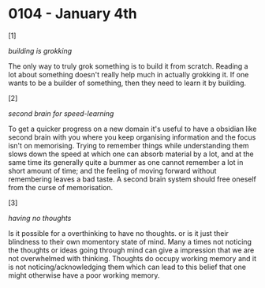 # 0104 - January 4th

[1]

*building is grokking*

The only way to truly grok something is to build it from scratch. Reading a lot about something doesn't really help much in actually grokking it. If one wants to be a builder of something, then they need to learn it by building.

[2]

*second brain for speed-learning*

To get a quicker progress on a new domain it's useful to have a obsidian like second brain with you where you keep organising information and the focus isn't on memorising. Trying to remember things while understanding them slows down the speed at which one can absorb material by a lot, and at the same time its generally quite a bummer as one cannot remember a lot in short amount of time; and the feeling of moving forward without remembering leaves a bad taste. A second brain system should free oneself from the curse of memorisation.

[3]

*having no thoughts*

Is it possible for a overthinking to have no thoughts. or is it just their blindness to their own momentory state of mind. Many a times not noticing the thoughts or ideas going through mind can give a impression that we are not overwhelmed with thinking. Thoughts do occupy working memory and it is not noticing/acknowledging them which can lead to this belief that one might otherwise have a poor working memory.
